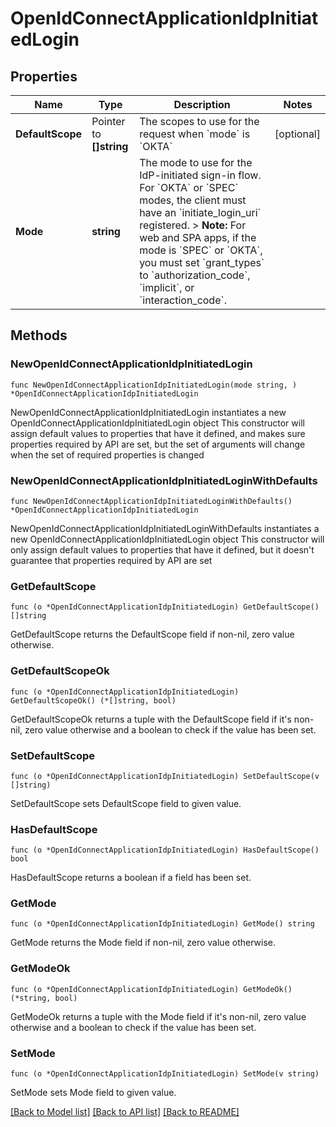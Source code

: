 # OpenIdConnectApplicationIdpInitiatedLogin

## Properties

Name | Type | Description | Notes
------------ | ------------- | ------------- | -------------
**DefaultScope** | Pointer to **[]string** | The scopes to use for the request when &#x60;mode&#x60; is &#x60;OKTA&#x60; | [optional] 
**Mode** | **string** | The mode to use for the IdP-initiated sign-in flow. For &#x60;OKTA&#x60; or &#x60;SPEC&#x60; modes, the client must have an &#x60;initiate_login_uri&#x60; registered. &gt; **Note:** For web and SPA apps, if the mode is &#x60;SPEC&#x60; or &#x60;OKTA&#x60;, you must set &#x60;grant_types&#x60; to &#x60;authorization_code&#x60;, &#x60;implicit&#x60;, or &#x60;interaction_code&#x60;.  | 

## Methods

### NewOpenIdConnectApplicationIdpInitiatedLogin

`func NewOpenIdConnectApplicationIdpInitiatedLogin(mode string, ) *OpenIdConnectApplicationIdpInitiatedLogin`

NewOpenIdConnectApplicationIdpInitiatedLogin instantiates a new OpenIdConnectApplicationIdpInitiatedLogin object
This constructor will assign default values to properties that have it defined,
and makes sure properties required by API are set, but the set of arguments
will change when the set of required properties is changed

### NewOpenIdConnectApplicationIdpInitiatedLoginWithDefaults

`func NewOpenIdConnectApplicationIdpInitiatedLoginWithDefaults() *OpenIdConnectApplicationIdpInitiatedLogin`

NewOpenIdConnectApplicationIdpInitiatedLoginWithDefaults instantiates a new OpenIdConnectApplicationIdpInitiatedLogin object
This constructor will only assign default values to properties that have it defined,
but it doesn't guarantee that properties required by API are set

### GetDefaultScope

`func (o *OpenIdConnectApplicationIdpInitiatedLogin) GetDefaultScope() []string`

GetDefaultScope returns the DefaultScope field if non-nil, zero value otherwise.

### GetDefaultScopeOk

`func (o *OpenIdConnectApplicationIdpInitiatedLogin) GetDefaultScopeOk() (*[]string, bool)`

GetDefaultScopeOk returns a tuple with the DefaultScope field if it's non-nil, zero value otherwise
and a boolean to check if the value has been set.

### SetDefaultScope

`func (o *OpenIdConnectApplicationIdpInitiatedLogin) SetDefaultScope(v []string)`

SetDefaultScope sets DefaultScope field to given value.

### HasDefaultScope

`func (o *OpenIdConnectApplicationIdpInitiatedLogin) HasDefaultScope() bool`

HasDefaultScope returns a boolean if a field has been set.

### GetMode

`func (o *OpenIdConnectApplicationIdpInitiatedLogin) GetMode() string`

GetMode returns the Mode field if non-nil, zero value otherwise.

### GetModeOk

`func (o *OpenIdConnectApplicationIdpInitiatedLogin) GetModeOk() (*string, bool)`

GetModeOk returns a tuple with the Mode field if it's non-nil, zero value otherwise
and a boolean to check if the value has been set.

### SetMode

`func (o *OpenIdConnectApplicationIdpInitiatedLogin) SetMode(v string)`

SetMode sets Mode field to given value.



[[Back to Model list]](../README.md#documentation-for-models) [[Back to API list]](../README.md#documentation-for-api-endpoints) [[Back to README]](../README.md)


